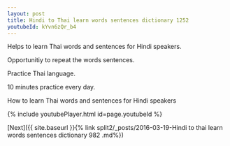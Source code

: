 ```yaml
---
layout: post
title: Hindi to Thai learn words sentences dictionary 1252 
youtubeId: kYvn6zQr_b4
---
```

 
 
Helps to learn Thai words and sentences for Hindi speakers.

Opportunitiy to repeat the words sentences. 

Practice Thai language. 
 
10 minutes practice every day. 
 
How to learn Thai words and sentences for Hindi speakers 
 
{% include youtubePlayer.html id=page.youtubeId %}
 
 
[Next]({{ site.baseurl }}{% link  split2/_posts/2016-03-19-Hindi to thai learn words sentences dictionary 982 .md%})
 
